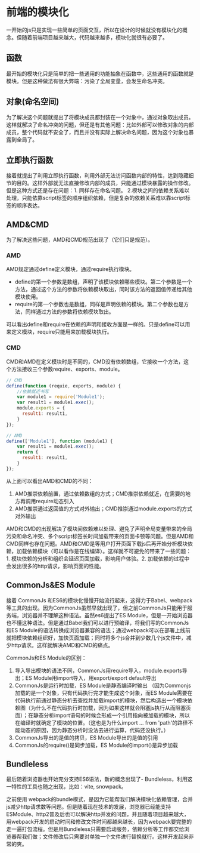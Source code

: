 # 前端的模块化

一开始的js只是实现一些简单的页面交互，所以在设计的时候就没有模块化的概念。但随着前端项目越来越大，代码越来越多，模块化就很有必要了。

## 函数

最开始的模块化只是简单的把一些通用的功能抽象在函数中，这些通用的函数就是模块。但是这种做法有很大弊端：污染了全局变量，会发生命名冲突。

## 对象(命名空间)

为了解决这个问题就提出了将模块成员都封装在一个对象中，通过对象取出成员。这样就解决了命名冲突的问题，但还是有其他问题：比如外部可以修改对象的内部成员，整个代码就不安全了，而且并没有实际上解决命名问题，因为这个对象也暴露到全局了。

## 立即执行函数

接着就提出了利用立即执行函数，利用外部无法访问函数内部的特性，达到隐藏细节的目的。这样外部就无法直接修改内部的成员，只能通过模块暴露的操作修改。但是这种方式还是存在问题：1. 同样存在命名问题。 2.模块之间的依赖关系难以处理，只能依靠script标签的顺序组织依赖，但是复杂的依赖关系难以靠script标签的顺序表达。

## AMD&CMD

为了解决这些问题，AMD和CMD规范出现了（它们只是规范）。

### AMD

AMD规定通过define定义模块，通过require执行模块。

- define的第一个参数是数组，声明了该模块依赖哪些模块。第二个参数是一个方法，通过这个方法的参数将依赖模块取出，同时该方法的返回值传递给其他模块使用。
- require的第一个参数也是数组，同样是声明依赖的模块。第二个参数也是方法，同样通过方法的参数将依赖模块取出。

可以看出define和require在依赖的声明和接收方面是一样的。只是define可以用来定义模块，require只能用来加载模块执行。

### CMD

CMD和AMD在定义模块时是不同的，CMD没有依赖数组，它接收一个方法，这个方法接收三个参数require、exports、module。

```js
// CMD
define(function (requie, exports, module) {
    //依赖就近书写
    var module1 = require('Module1');
    var result1 = module1.exec();
    module.exports = {
      result1: result1,
    }
});

// AMD
define(['Module1'], function (module1) {
    var result1 = module1.exec();
    return {
      result1: result1,
    }
}); 
```

从上面可以看出AMD和CMD的不同：

1. AMD推崇依赖前置，通过依赖数组的方式；CMD推崇依赖就近，在需要的地方再调用require动态引入
2. AMD推崇通过返回值的方式对外输出；CMD推崇通过module.exports的方式对外输出

AMD和CMD的出现解决了模块间依赖难以处理、避免了声明全局变量带来的全局污染和命名冲突、多个script标签长时间加载带来的页面卡顿等问题。但是AMD和CMD同样也存在问题。AMD和CMD是等用户打开页面下载js后再开始分析模块依赖，加载依赖模块（可以看作是在线编译）。这样就不可避免的带来了一些问题：1. 模块依赖的分析和组织会延迟页面加载，影响用户体验。2. 加载依赖的过程中会发出很多的http请求，影响页面的性能。

## CommonJs&ES Module

接着 CommonJs 和ES6的模块化慢慢开始流行起来，这得力于Babel、webpack等工具的出现。因为CommonJs虽然早就出现了，但之前CommonJs只能用于服务端，浏览器并不理解这种语法。虽然es6提出了ES Module，但是一开始浏览器也不懂这种语法。但是通过Babel我们可以进行预编译，将我们写的CommonJs和ES Module的语法转换成浏览器兼容的语法；通过webpack可以在部署上线前就把模块依赖组织好，加快页面加载；同时将多个js合并到少数几个js文件中，减少http请求。这样就解决AMD和CMD的痛点。

CommonJs和ES Module的区别：

1. 导入导出模块的语法不同，CommonJs用require导入，module.exports导出；ES Module用import导入，用export/export default导出
2. CommonJs是运行时加载，ES Module是静态编译时输出 （因为Commonjs加载的是一个对象，只有代码执行完才能生成这个对象，而ES Module需要在代码执行前通过静态分析去查找并加载import的模块，然后构造出一个模块依赖图（为什么不在代码执行时加载，因为如果这样就会阻塞js执行从而阻塞页面）；在静态分析import语句的时候会形成一个引用指向被加载的模块，所以在编译时就确定了模块的位置。（这也是为什么import ... from 'path'的路径不能动态的原因，因为静态分析时没法去进行运算，代码还没执行。）
3. CommonJs导出的是值的拷贝，ES Module导出的是值的引用
4. CommonJs的require()是同步加载，ES Module的import()是异步加载


## Bundleless
 
最后随着浏览器也开始充分支持ES6语法，新的概念出现了- Bundleless，利用这一特性的工具也随之出现，比如：vite, snowpack。

之前使用 webpack的bundle模式，是因为它能帮我们解决模块化依赖管理，合并js减少http请求数等问题。但是随着现在技术的发展，浏览器已经能支持ESModule、http2普及后也可以解决http并发的问题，并且随着项目越来越大，用webpack开发的启动时间和修改文件时间都越来越长，因为webpack要完整的走一遍打包流程。但是用Bundleless只需要启动服务，依赖分析等工作都交给浏览器帮我们做；文件修改后只需要对单独一个文件进行替换就行。这样开发起来非常的爽。
